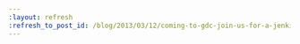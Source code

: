```yaml
---
:layout: refresh
:refresh_to_post_id: /blog/2013/03/12/coming-to-gdc-join-us-for-a-jenkins-drink-up-at-21st-amendment
---
```

